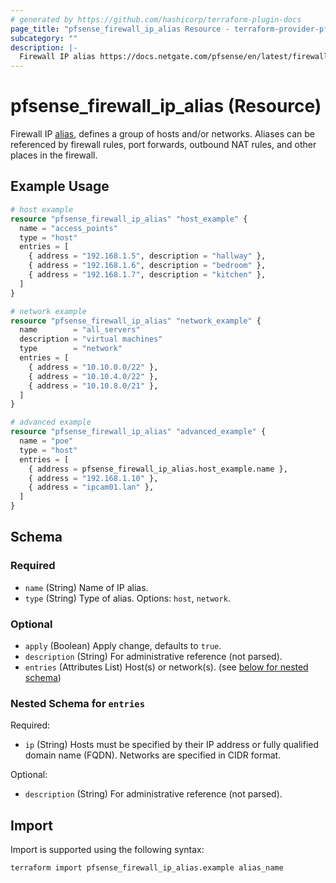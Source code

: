 ```yaml
---
# generated by https://github.com/hashicorp/terraform-plugin-docs
page_title: "pfsense_firewall_ip_alias Resource - terraform-provider-pfsense"
subcategory: ""
description: |-
  Firewall IP alias https://docs.netgate.com/pfsense/en/latest/firewall/aliases.html, defines a group of hosts and/or networks. Aliases can be referenced by firewall rules, port forwards, outbound NAT rules, and other places in the firewall.
---
```


# pfsense_firewall_ip_alias (Resource)

Firewall IP [alias](https://docs.netgate.com/pfsense/en/latest/firewall/aliases.html), defines a group of hosts and/or networks. Aliases can be referenced by firewall rules, port forwards, outbound NAT rules, and other places in the firewall.

## Example Usage

```terraform
# host example
resource "pfsense_firewall_ip_alias" "host_example" {
  name = "access_points"
  type = "host"
  entries = [
    { address = "192.168.1.5", description = "hallway" },
    { address = "192.168.1.6", description = "bedroom" },
    { address = "192.168.1.7", description = "kitchen" },
  ]
}

# network example
resource "pfsense_firewall_ip_alias" "network_example" {
  name        = "all_servers"
  description = "virtual machines"
  type        = "network"
  entries = [
    { address = "10.10.0.0/22" },
    { address = "10.10.4.0/22" },
    { address = "10.10.8.0/21" },
  ]
}

# advanced example
resource "pfsense_firewall_ip_alias" "advanced_example" {
  name = "poe"
  type = "host"
  entries = [
    { address = pfsense_firewall_ip_alias.host_example.name },
    { address = "192.168.1.10" },
    { address = "ipcam01.lan" },
  ]
}
```

<!-- schema generated by tfplugindocs -->
## Schema

### Required

- `name` (String) Name of IP alias.
- `type` (String) Type of alias. Options: `host`, `network`.

### Optional

- `apply` (Boolean) Apply change, defaults to `true`.
- `description` (String) For administrative reference (not parsed).
- `entries` (Attributes List) Host(s) or network(s). (see [below for nested schema](#nestedatt--entries))

<a id="nestedatt--entries"></a>
### Nested Schema for `entries`

Required:

- `ip` (String) Hosts must be specified by their IP address or fully qualified domain name (FQDN). Networks are specified in CIDR format.

Optional:

- `description` (String) For administrative reference (not parsed).

## Import

Import is supported using the following syntax:

```shell
terraform import pfsense_firewall_ip_alias.example alias_name
```
